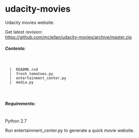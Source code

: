 # udacity-movies
Udacity movies website.

Get latest revision: <br>
  https://github.com/mclellan/udacity-movies/archive/master.zip
  
<h5>Contents:</h5><br>
<code>
  |  README.rnd
  |  fresh_tomatoes.py
  |  entertainment_center.py
  |  media.py
</code>
<br><br>
<h5>Requirements:</h5><br>
  Python 2.7

Run entertainment_center.py to generate a quick movie website.
